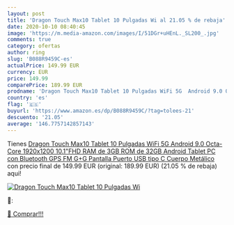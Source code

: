 ```yaml
---
layout: post
title: 'Dragon Touch Max10 Tablet 10 Pulgadas Wi al 21.05 % de rebaja'
date: 2020-10-10 08:40:45
image: 'https://m.media-amazon.com/images/I/51DGr+uHEnL._SL200_.jpg'
comments: true
category: ofertas
author: ring
slug: 'B088R9459C-es'
actualPrice: 149.99 EUR
currency: EUR
price: 149.99
comparePrice: 189.99 EUR
prodname: 'Dragon Touch Max10 Tablet 10 Pulgadas WiFi 5G  Android 9.0 Octa-Core 1920x1200 10.1"FHD RAM de 3GB  ROM de 32GB  Android Tablet PC con Bluetooth GPS FM G+G Pantalla  Puerto USB tipo C  Cuerpo Metálico'
country: 'es'
flag: '🇪🇸'
buyurl: 'https://www.amazon.es/dp/B088R9459C/?tag=tolees-21'
descuento: '21.05'
average: '146.7757142857143'
---
```


Tienes [Dragon Touch Max10 Tablet 10 Pulgadas WiFi 5G  Android 9.0 Octa-Core 1920x1200 10.1"FHD RAM de 3GB  ROM de 32GB  Android Tablet PC con Bluetooth GPS FM G+G Pantalla  Puerto USB tipo C  Cuerpo Metálico](https://www.amazon.es/dp/B088R9459C/?tag=tolees-21) con precio final de  149.99 EUR (original: 189.99 EUR) (21.05 %  de rebaja) aqui!

[![Dragon Touch Max10 Tablet 10 Pulgadas Wi](https://m.media-amazon.com/images/I/51DGr+uHEnL._SL200_.jpg)](https://www.amazon.es/dp/B088R9459C/?tag=tolees-21)

🔎:


[🛒 Comprar!!!](https://www.amazon.es/dp/B088R9459C/?tag=tolees-21)
